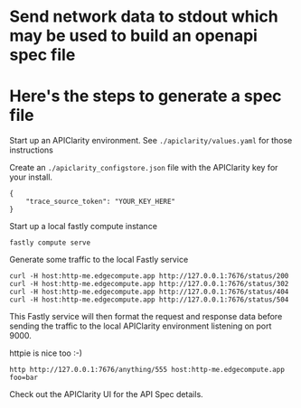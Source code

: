 # Send network data to stdout which may be used to build an openapi spec file

# Here's the steps to generate a spec file

Start up an APIClarity environment. See `./apiclarity/values.yaml` for those instructions

Create an `./apiclarity_configstore.json` file with the APIClarity key for your install.

```
{
    "trace_source_token": "YOUR_KEY_HERE"
}
```

Start up a local fastly compute instance
```
fastly compute serve
```

Generate some traffic to the local Fastly service
```
curl -H host:http-me.edgecompute.app http://127.0.0.1:7676/status/200
curl -H host:http-me.edgecompute.app http://127.0.0.1:7676/status/302
curl -H host:http-me.edgecompute.app http://127.0.0.1:7676/status/404
curl -H host:http-me.edgecompute.app http://127.0.0.1:7676/status/504
```

This Fastly service will then format the request and response data before sending the traffic to the local APIClarity environment listening on port 9000.

httpie is nice too :-)
```
http http://127.0.0.1:7676/anything/555 host:http-me.edgecompute.app foo=bar
```

Check out the APIClarity UI for the API Spec details.
